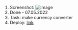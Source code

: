 1. Screenshot: ![image](https://github.com/deep-logic2000/currency-converter/assets/95580392/f42f5eb2-cc19-44a0-be73-67c27e0a4387)
2. Done - 07.05.2022
3. Task: make currency converter
4. Deploy: [link](https://currency-converter-steel-three.vercel.app/)
